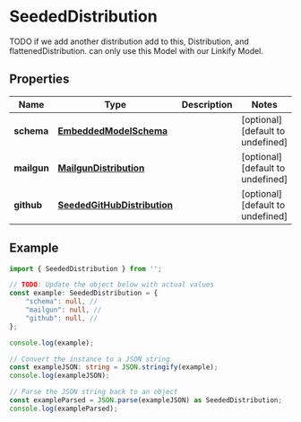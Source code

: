 
# SeededDistribution

TODO if we add another distribution add to this, Distribution, and flattenedDistribution.  can only use this Model with our Linkify Model.

## Properties

Name | Type | Description | Notes
------------ | ------------- | ------------- | -------------
**schema** | [**EmbeddedModelSchema**](EmbeddedModelSchema) |  | [optional] [default to undefined]
**mailgun** | [**MailgunDistribution**](MailgunDistribution) |  | [optional] [default to undefined]
**github** | [**SeededGitHubDistribution**](SeededGitHubDistribution) |  | [optional] [default to undefined]

## Example

```typescript
import { SeededDistribution } from '';

// TODO: Update the object below with actual values
const example: SeededDistribution = {
    "schema": null, // 
    "mailgun": null, // 
    "github": null, // 
};

console.log(example);

// Convert the instance to a JSON string
const exampleJSON: string = JSON.stringify(example);
console.log(exampleJSON);

// Parse the JSON string back to an object
const exampleParsed = JSON.parse(exampleJSON) as SeededDistribution;
console.log(exampleParsed);
```





